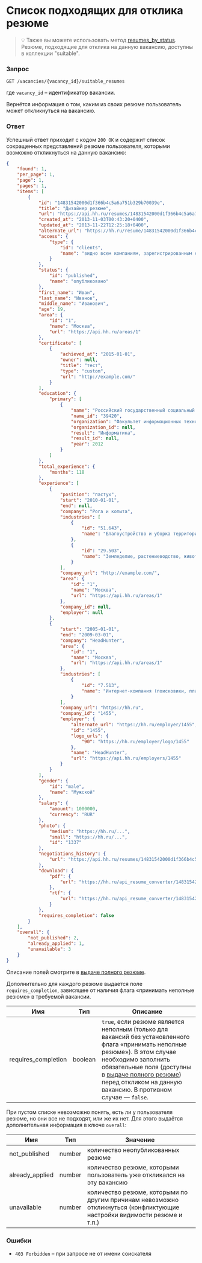 # Список подходящих для отклика резюме

> :bulb: Также вы можете использовать метод [resumes_by_status](resumes_by_status.md). Резюме, подходящие для отклика на данную вакансию, доступны в коллекции "suitable".

### Запрос

```
GET /vacancies/{vacancy_id}/suitable_resumes
```

где `vacancy_id` – идентификатор вакансии.

Вернётся информация о том, каким из своих резюме пользователь может
откликнуться на вакансию.

### Ответ

Успешный ответ приходит с кодом `200 OK` и содержит список сокращенных
представлений резюме пользователя, которыми возможно откликнуться на данную
вакансию:

```json
{
    "found": 1,
    "per_page": 1,
    "page": 1,
    "pages": 1,
    "items": [
        {
            "id": "14831542000d1f366b4c5a6a751b329b70039e",
            "title": "Дизайнер резюме",
            "url": "https://api.hh.ru/resumes/14831542000d1f366b4c5a6a751b329b70039e",
            "created_at": "2013-11-03T00:43:20+0400",
            "updated_at": "2013-11-22T12:25:18+0400",
            "alternate_url": "https://hh.ru/resume/14831542000d1f366b4c5a6a751b329b70039e",
            "access": {
                "type": {
                    "id": "clients",
                    "name": "видно всем компаниям, зарегистрированным на HeadHunter"
                }
            },
            "status": {
                "id": "published",
                "name": "опубликовано"
            },
            "first_name": "Иван",
            "last_name": "Иванов",
            "middle_name": "Иванович",
            "age": 19,
            "area": {
                "id": "1",
                "name": "Москва",
                "url": "https://api.hh.ru/areas/1"
            },
            "certificate": [
                {
                    "achieved_at": "2015-01-01",
                    "owner": null,
                    "title": "тест",
                    "type": "custom",
                    "url": "http://example.com/"
                }
            ],
            "education": {
                "primary": [
                    {
                        "name": "Российский государственный социальный университет, Москва",
                        "name_id": "39420",
                        "organization": "Факультет информационных технологий",
                        "organization_id": null,
                        "result": "Информатика",
                        "result_id": null,
                        "year": 2012
                    }
                ]
            },
            "total_experience": {
                "months": 118
            },
            "experience": [
                {
                    "position": "пастух",
                    "start": "2010-01-01",
                    "end": null,
                    "company": "Рога и копыта",
                    "industries": [
                        {
                            "id": "51.643",
                            "name": "Благоустройство и уборка территорий и зданий"
                        },
                        {
                            "id": "29.503",
                            "name": "Земледелие, растениеводство, животноводство"
                        }
                    ],
                    "company_url": "http://example.com/",
                    "area": {
                        "id": "1",
                        "name": "Москва",
                        "url": "https://api.hh.ru/areas/1"
                    },
                    "company_id": null,
                    "employer": null
                },
                {
                    "start": "2005-01-01",
                    "end": "2009-03-01",
                    "company": "HeadHunter",
                    "area": {
                        "id": "1",
                        "name": "Москва",
                        "url": "https://api.hh.ru/areas/1"
                    },
                    "industries": [
                        {
                            "id": "7.513",
                            "name": "Интернет-компания (поисковики, платежные системы, соц.сети, информационно-познавательные и развлекательные ресурсы, продвижение сайтов и прочее)"
                        }
                    ],
                    "company_url": "https://hh.ru",
                    "company_id": "1455",
                    "employer": {
                        "alternate_url": "https://hh.ru/employer/1455",
                        "id": "1455",
                        "logo_urls": {
                            "90": "https://hh.ru/employer/logo/1455"
                        },
                        "name": "HeadHunter",
                        "url": "https://api.hh.ru/employers/1455"
                    }
                }
            ],
            "gender": {
                "id": "male",
                "name": "Мужской"
            },
            "salary": {
                "amount": 1000000,
                "currency": "RUR"
            },
            "photo": {
                "medium": "https://hh.ru/...",
                "small": "https://hh.ru/...",
                "id": "1337"
            },
            "negotiations_history": {
                "url": "https://api.hh.ru/resumes/14831542000d1f366b4c5a6a751b329b70039e/negotiations_history"
            },
            "download": {
                "pdf": {
                    "url": "https://hh.ru/api_resume_converter/14831542000d1f366b4c5a6a751b329b70039e/ИвановИванИванович.pdf?type=pdf"
                },
                "rtf": {
                    "url": "https://hh.ru/api_resume_converter/14831542000d1f366b4c5a6a751b329b70039e/ИвановИванИванович.rtf?type=rtf"
                }
            },
            "requires_completion": false
        }
    ],
    "overall": {
        "not_published": 2,
        "already_applied": 1,
        "unavailable": 3
    }
}
```

Описание полей смотрите в [выдаче полного резюме](resumes.md#resume-fields).

Дополнительно для каждого резюме выдается поле `requires_completion`, зависящее от наличия флага «принимать неполные резюме» в требуемой вакансии.

Имя | Тип | Описание
---- | --- | --------
requires_completion | boolean | `true`, если резюме является неполным (только для вакансий без установленного флага «принимать неполные резюме»). В этом случае необходимо заполнить обязательные поля (доступны в [выдаче полного резюме](resumes.md#author-progress)) перед откликом на данную вакансию. В противном случае — `false`.

При пустом списке невозможно понять, есть ли у пользователя резюме, но они все
не подходят, или же их нет. Для этого выдаётся дополнительная информация в
ключе `overall`:

Имя | Тип | Значение
---- | --- | --------
not_published | number | количество неопубликованных резюме
already_applied | number | количество резюме, которыми пользователь уже откликался на эту вакансию
unavailable | number | количество резюме, которыми по другим причинам невозможно откликнуться (конфликтующие настройки видимости резюме и т.п.)


### Ошибки

* `403 Forbidden` – при запросе не от имени соискателя
